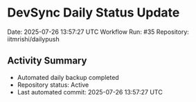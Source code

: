 # DevSync Daily Status Update
Date: 2025-07-26 13:57:27 UTC
Workflow Run: #35
Repository: iitmrishi/dailypush

## Activity Summary
- Automated daily backup completed
- Repository status: Active
- Last automated commit: 2025-07-26 13:57:27 UTC
